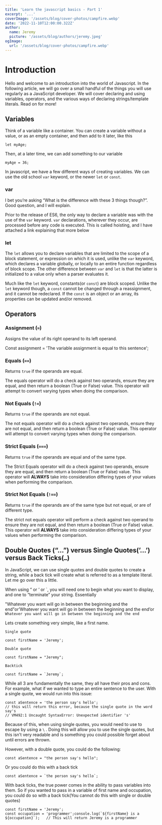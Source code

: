 ```yaml
---
title: 'Learn the javascript basics - Part 1'
excerpt: '...'
coverImage: '/assets/blog/cover-photos/campfire.webp'
date: '2022-11-10T12:00:00.322Z'
author:
  name: Jeremy
  picture: '/assets/blog/authors/jeremy.jpeg'
ogImage:
  url: '/assets/blog/cover-photos/campfire.webp'
---
```



# Introduction

Hello and welcome to an introduction into the world of Javascript. In the following article, we will go over a small handful of the things you will use regularly as a JavaScript developer. We will cover declaring and using variables, operators, and the various ways of declaring strings/template literals. Read on for more!

## **Variables**

Think of a variable like a container. You can create a variable without a value, or as an empty container, and then add to it later, like this
```
let myAge;
```
Then, at a later time, we can add something to our variable
```
myAge = 36;
```
In javascript, we have a few different ways of creating variables. We can use the old school  `var`  keyword, or the newer  `let`  or  `const`.

### **var**

I bet you’re asking “What is the difference with these 3 things though?”. Good question, and I will explain.

Prior to the release of ES6, the only way to declare a variable was with the use of the  `var`  keyword.  `var`  declarations, wherever they occur, are processed before any code is executed. This is called hoisting, and I have attached a link explaining that more below

### **let**

The  `let`  allows you to declare variables that are limited to the scope of a block statement, or expression on which it is used, unlike the  `var` keyword, which declares a variable globally, or locally to an entire function regardless of block scope. The other difference between  `var`  and  `let`  is that the latter is initialized to a value only when a parser evaluates it.

Much like the  `let`  keyword, constants(or  `const`) are block scoped. Unlike the  `let`  keyword though, a  `const`  cannot be changed through a reassignment, and it cannot be redeclared. If the  `const`  is an object or an array, its properties can be updated and/or removed.


## **Operators**

### **Assignment**  (`=`)

Assigns the value of its right operand to its left operand.

Const assignment = 'The variable assignment is equal to this sentence';

### **Equals (**`==`)

Returns  `true`  if the operands are equal.

The equals operator will do a check against two operands, ensure they are equal, and then return a boolean (True or False) value. This operator will attempt to convert varying types when doing the comparison.

### **Not Equals (**`!=`)

Returns  `true`  if the operands are not equal.

The not equals operator will do a check against two operands, ensure they are not equal, and then return a boolean (True or False) value. This operator will attempt to convert varying types when doing the comparison.

### **Strict Equals**  (`===`)

Returns  `true`  if the operands are equal and of the same type.

The Strict Equals operator will do a check against two operands, ensure they are equal, and then return a boolean (True or False) value. This operator will  **ALWAYS** take into consideration differing types of your values when performing the comparison.

### **Strict Not Equals (**`!==`)

Returns  `true`  if the operands are of the same type but not equal, or are of different type.

The strict not equals operator will perform a check against two operand to ensure they are not equal, and then return a boolean (True or False) value. This operator will  **ALWAYS** take into consideration differing types of your values when performing the comparison.

## Double Quotes (“…”) versus Single Quotes(’…’) versus Back Ticks(`…`)

In JavaScript, we can use single quotes and double quotes to create a string, while a back tick will create what is referred to as a template literal. Let me go over this a little.

When using “ or ‘ or `, you will need one to begin what you want to display, and one to “terminate” your string. Essentially

"Whatever you want will go in between the beginning and the end"or’Whatever you want will go in between the beginning and the end’or `Whatever you want will go in between the beginning and the end`

Lets create something very simple, like a first name.

```
Single quote

const firstName = 'Jeremy';

Double quote

const firstName = "Jeremy";

Backtick

const firstName = `Jeremy`;
```
While all 3 are fundamentally the same, they all have their pros and cons. For example, what if we wanted to type an entire sentence to the user. With a single quote, we would run into this issue:

```
const aSentence = 'the person say's hello';
// this will return this error, because the single quote in the word say's  
// VM492:1 Uncaught SyntaxError: Unexpected identifier 's'
```

Because of this, when using single quotes, you would need to use to escape by using a  `\`  . Doing this will allow you to use the single quotes, but this isn’t very readable and is something you could possible forget about until errors are thrown.

However, with a double quote, you could do the following:

```const aSentence = "the person say's hello";```

Or you could do this with a back tick

```const aSentence = `the person say's hello`;```

With back ticks, the true power comes in the ability to pass variables into them. So if you wanted to pass in a variable of first name and occupation, you could do so with a back tick(You cannot do this with single or double quotes)
```
const firstName = 'Jeremy';  
const occupation = 'programmer';console.log(`${firstName} is a ${occupation}`);   // This will return Jeremy is a programmer
```
